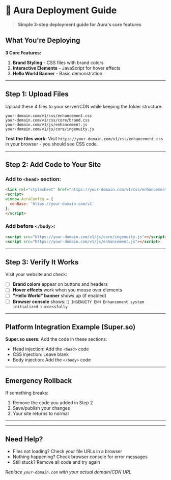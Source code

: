 # 🚀 Aura Deployment Guide

> **Simple 3-step deployment guide for Aura's core features**

## What You're Deploying

**3 Core Features:**
1. **Brand Styling** - CSS files with brand colors
2. **Interactive Elements** - JavaScript for hover effects  
3. **Hello World Banner** - Basic demonstration

---

## Step 1: Upload Files

Upload these 4 files to your server/CDN while keeping the folder structure:

```
your-domain.com/v1/css/enhancement.css
your-domain.com/v1/css/core/brand.css
your-domain.com/v1/js/enhancement.js
your-domain.com/v1/js/core/ingenuity.js
```

**Test the files work:** Visit `https://your-domain.com/v1/css/enhancement.css` in your browser - you should see CSS code.

---

## Step 2: Add Code to Your Site

### Add to `<head>` section:
```html
<link rel="stylesheet" href="https://your-domain.com/v1/css/enhancement.css">
<script>
window.AuraConfig = {
  cdnBase: 'https://your-domain.com/v1'
};
</script>
```

### Add before `</body>`:
```html
<script src="https://your-domain.com/v1/js/core/ingenuity.js"></script>
<script src="https://your-domain.com/v1/js/enhancement.js"></script>
```

---

## Step 3: Verify It Works

Visit your website and check:

- [ ] **Brand colors** appear on buttons and headers
- [ ] **Hover effects** work when you mouse over elements
- [ ] **"Hello World" banner** shows up (if enabled)
- [ ] **Browser console** shows: `🚀 INGENUITY ENH Enhancement system initialized successfully`

---

## Platform Integration Example (Super.so)

**Super.so users:** Add the code in these sections:
- Head injection: Add the `<head>` code
- CSS injection: Leave blank 
- Body injection: Add the `</body>` code

---

## Emergency Rollback

If something breaks:
1. Remove the code you added in Step 2
2. Save/publish your changes
3. Your site returns to normal

---

---

## Need Help?

- Files not loading? Check your file URLs in a browser
- Nothing happening? Check browser console for error messages
- Still stuck? Remove all code and try again

*Replace `your-domain.com` with your actual domain/CDN URL*